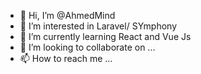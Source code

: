 - 👋 Hi, I’m @AhmedMind
- 👀 I’m interested in Laravel/ SYmphony
- 🌱 I’m currently learning React and Vue Js
- 💞️ I’m looking to collaborate on ...
- 📫 How to reach me ...

<!---
AhmedMind/AhmedMind is a ✨ special ✨ repository because its `README.md` (this file) appears on your GitHub profile.
You can click the Preview link to take a look at your changes.
--->

